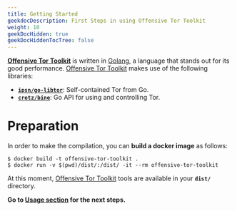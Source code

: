 ```yaml
---
title: Getting Started
geekdocDescription: First Steps in using Offensive Tor Toolkit
weight: 10
geekDocHidden: true
geekDocHiddenTocTree: false
---
```


[**Offensive Tor Toolkit**](https://github.com/atorrescogollo/offensive-tor-toolkit) is written in [Golang](https://golang.org), a language that stands out for its good performance. [Offensive Tor Toolkit](https://github.com/atorrescogollo/offensive-tor-toolkit) makes use of the following libraries:
* **[`ipsn/go-libtor`](https://github.com/ipsn/go-libtor)**: Self-contained Tor from Go.
* **[`cretz/bine`](https://github.com/cretz/bine)**: Go API for using and controlling Tor.

# Preparation
In order to make the compilation, you can **build a docker image** as follows:
```
$ docker build -t offensive-tor-toolkit .
$ docker run -v $(pwd)/dist/:/dist/ -it --rm offensive-tor-toolkit
```
At this moment, [Offensive Tor Toolkit](https://github.com/atorrescogollo/offensive-tor-toolkit) tools are available in your **`dist/`** directory.

**Go to [Usage section](../usage) for the next steps.**
